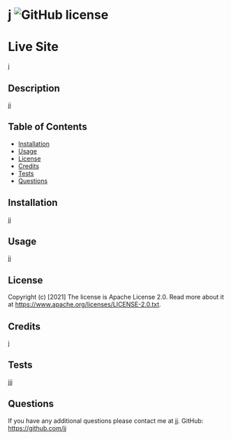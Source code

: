 # j ![GitHub license](https://img.shields.io/badge/license-Apache%20License%202.0-blue.svg)
# Live Site
j
## Description 
jj
## Table of Contents
* [Installation](#installation)
* [Usage](#usage)
* [License](#license)
* [Credits](#credits)
* [Tests](#tests)
* [Questions](#questions)
## Installation
jj
## Usage 
jj
## License
Copyright (c) [2021]
The license is Apache License 2.0. 
Read more about it at https://www.apache.org/licenses/LICENSE-2.0.txt.
## Credits
j
## Tests
jjj
## Questions
If you have any additional questions please contact me at jj.
GitHub: https://github.com/jj
